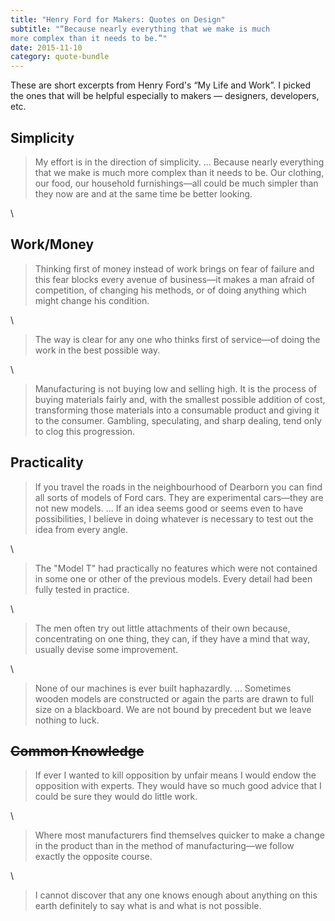 ```yaml
---
title: "Henry Ford for Makers: Quotes on Design"
subtitle: "“Because nearly everything that we make is much
more complex than it needs to be.”"
date: 2015-11-10
category: quote-bundle
---
```


These are short excerpts from Henry Ford's “My Life and Work”. I picked
the ones that will be helpful especially to makers — designers, developers, etc.



## Simplicity

> My effort is in the direction of simplicity.
...
Because nearly everything that we make is much
more complex than it needs to be.
Our clothing, our food, our household furnishings—all could be
much simpler than they now are and at the same time be better looking.

<!--more-->
\

## Work/Money
> Thinking first of money instead of work brings on fear of failure
and this fear blocks every avenue of business—it makes a man afraid
of competition, of changing his methods, or of doing anything which
might change his condition.

\

> The way is clear for any one who thinks first of service—of
doing the work in the best possible way.

\

> Manufacturing is not buying low and selling high.
It is the process of buying materials fairly and,
with the smallest possible addition of cost,
transforming those materials into a consumable product and giving it
to the consumer.
Gambling, speculating, and sharp dealing, tend only to clog this progression.

## Practicality

> If you travel the roads in the neighbourhood of Dearborn you can
find all sorts of models of Ford cars.
They are experimental cars—they are not new models.
...
If an idea seems good or seems even to have possibilities,
I believe in doing whatever is necessary to test out the idea from every angle.

\

> The "Model T" had practically no features which were not contained
in some one or other of the previous models.
Every detail had been fully tested in practice.

\

> The men often try out little attachments of their own because,
concentrating on one thing, they can, if they have a mind that way,
usually devise some improvement.

\

> None of our machines is ever built haphazardly. ... 
Sometimes wooden models are constructed or again the parts are drawn
to full size on a blackboard. We are not bound by precedent but we
leave nothing to luck.

## <s>Common Knowledge</s>

> If ever I wanted to kill opposition by unfair means I would endow
the opposition with experts.
They would have so much good advice that I could be sure
they would do little work.

\

> Where most manufacturers find themselves quicker to make a change
in the product than in the method of manufacturing—we follow
exactly the opposite course.

\

> I cannot discover that any one knows enough about anything on this
earth definitely to say what is and what is not possible.

